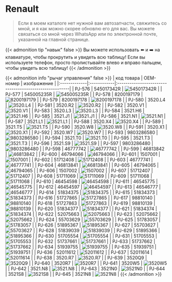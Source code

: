 # Renault

>Если в моем каталоге нет нужной вам автозапчасти, свяжитесь со мной, и я как можно скорее обновлю его для вас. Вы можете связаться со мной через WhatsApp или по электронной почте, указанной на главной странице.

{{< admonition tip "навык" false >}}
Вы можете использовать ⬅️ и ➡️ на клавиатуре, чтобы прокрутить и увидеть всю таблицу! Если вы используете телефон, просто пролистывайте влево и вправо пальцем, чтобы увидеть всю таблицу!
{{< /admonition >}}

{{< admonition info "рычаг управления" false >}}
| код товара   | OEM-номер   | изображение                                            |
|:-------------|:------------|:-------------------------------------------------------|
| PJ-576       | 545017342R  | ![545017342R](/images/auto-parts/Fiat/545017342R.webp) |
| PJ-577       | 545005235R  | ![545005235R](/images/auto-parts/Fiat/545005235R.webp) |
| PJ-578       | 8200197179  | ![8200197179](/images/auto-parts/Fiat/8200197179.webp) |
| PJ-579       | 8200197178  | ![8200197178](/images/auto-parts/Fiat/8200197178.webp) |
| PJ-580       | 3520.L4     | ![3520.L4](/images/auto-parts/Fiat/3520.webp)       |
| PJ-581       | 3520.R2     | ![3520.R2](/images/auto-parts/Fiat/3520.webp)       |
| PJ-582       | 3520.V1     | ![3520.V1](/images/auto-parts/Fiat/3520.webp)       |
| PJ-583       | 3520.L3     | ![3520.L3](/images/auto-parts/Fiat/3520.webp)       |
| PJ-584       | 3521.H6     | ![3521.H6](/images/auto-parts/Fiat/3521.webp)       |
| PJ-585       | 3521.J1     | ![3521.J1](/images/auto-parts/Fiat/3521.webp)       |
| PJ-586       | 3521.N1     | ![3521.N1](/images/auto-parts/Fiat/3521.webp)       |
| PJ-587       | 3521.L1     | ![3521.L1](/images/auto-parts/Fiat/3521.webp)       |
| PJ-588       | 3520.X4     | ![3520.X4](/images/auto-parts/Fiat/3520.webp)       |
| PJ-589       | 3521.T5     | ![3521.T5](/images/auto-parts/Fiat/3521.webp)       |
| PJ-590       | 3520.W8     | ![3520.W8](/images/auto-parts/Fiat/3520.webp)       |
| PJ-591       | 3520.X1     | ![3520.X1](/images/auto-parts/Fiat/3520.webp)       |
| PJ-592       | 3520.W7     | ![3520.W7](/images/auto-parts/Fiat/3520.webp)       |
| PJ-593       | 9803286580  | ![9803286580](/images/auto-parts/Fiat/9803286480.webp) |
| PJ-594       | 3521.T0     | ![3521.T0](/images/auto-parts/Fiat/3521.webp)       |
| PJ-595       | 3521.T3     | ![3521.T3](/images/auto-parts/Fiat/3521.webp)       |
| PJ-596       | 3521.S9     | ![3521.S9](/images/auto-parts/Fiat/3521.webp)       |
| PJ-597       | 9803286480  | ![9803286480](/images/auto-parts/Fiat/9803286480.webp) |
| PJ-598       | 46777742    | ![46777742](/images/auto-parts/Fiat/46777742.webp)     |
| PJ-599       | 46813842    | ![46813842](/images/auto-parts/Fiat/46813842.webp)     |
| PJ-600       | 46794066    | ![46794066](/images/auto-parts/Fiat/46794066.webp)     |
| PJ-601       | 1507001     | ![1507001](/images/auto-parts/Fiat/1507001.webp)       |
| PJ-602       | 51712408    | ![51712408](/images/auto-parts/Fiat/51712408.webp)     |
| PJ-603       | 46777741    | ![46777741](/images/auto-parts/Fiat/46777741.webp)     |
| PJ-604       | 46813841    | ![46813841](/images/auto-parts/Fiat/46813841.webp)     |
| PJ-605       | 46794065    | ![46794065](/images/auto-parts/Fiat/46794065.webp)     |
| PJ-606       | 1507002     | ![1507002](/images/auto-parts/Fiat/1507002.webp)       |
| PJ-607       | 51712407    | ![51712407](/images/auto-parts/Fiat/51712407.webp)     |
| PJ-608       | 51711069    | ![51711069](/images/auto-parts/Fiat/51711069.webp)     |
| PJ-609       | 51711068    | ![51711068](/images/auto-parts/Fiat/51711068.webp)     |
| PJ-610       | 46454598    | ![46454598](/images/auto-parts/Fiat/46454598.webp)     |
| PJ-611       | 46545775    | ![46545775](/images/auto-parts/Fiat/46545775.webp)     |
| PJ-612       | 46454597    | ![46454597](/images/auto-parts/Fiat/46454597.webp)     |
| PJ-613       | 46546777    | ![46546777](/images/auto-parts/Fiat/46546777.webp)     |
| PJ-614       | 51834375    | ![51834375](/images/auto-parts/Fiat/51834375.webp)     |
| PJ-615       | 51834373    | ![51834373](/images/auto-parts/Fiat/51834373.webp)     |
| PJ-616       | 51727865    | ![51727865](/images/auto-parts/Fiat/51727865.webp)     |
| PJ-617       | 98810140    | ![98810140](/images/auto-parts/Fiat/98810140.webp)     |
| PJ-618       | 51727863    | ![51727863](/images/auto-parts/Fiat/51727863.webp)     |
| PJ-619       | 98810139    | ![98810139](/images/auto-parts/Fiat/98810139.webp)     |
| PJ-620       | 51834377    | ![51834377](/images/auto-parts/Fiat/51834377.webp)     |
| PJ-621       | 51834374    | ![51834374](/images/auto-parts/Fiat/51834374.webp)     |
| PJ-622       | 52075663    | ![52075663](/images/auto-parts/Fiat/52075663.webp)     |
| PJ-623       | 52075662    | ![52075662](/images/auto-parts/Fiat/52075662.webp)     |
| PJ-624       | 55703629    | ![55703629](/images/auto-parts/Fiat/55703629.webp)     |
| PJ-625       | 51783057    | ![51783057](/images/auto-parts/Fiat/51783057.webp)     |
| PJ-626       | 51895367    | ![51895367](/images/auto-parts/Fiat/51895367.webp)     |
| PJ-627       | 55703627    | ![55703627](/images/auto-parts/Fiat/55703627.webp)     |
| PJ-628       | 51839039    | ![51839039](/images/auto-parts/Fiat/51839039.webp)     |
| PJ-629       | 51895366    | ![51895366](/images/auto-parts/Fiat/51895366.webp)     |
| PJ-630       | 51705554    | ![51705554](/images/auto-parts/Fiat/51705554.webp)     |
| PJ-631       | 51705553    | ![51705553](/images/auto-parts/Fiat/51705553.webp)     |
| PJ-632       | 51737661    | ![51737661](/images/auto-parts/Fiat/51737661.webp)     |
| PJ-633       | 51737662    | ![51737662](/images/auto-parts/Fiat/51737662.webp)     |
| PJ-634       | 51939755    | ![51939755](/images/auto-parts/Fiat/51939755.webp)     |
| PJ-635       | 51939751    | ![51939751](/images/auto-parts/Fiat/51939751.webp)     |
| PJ-636       | 52011612    | ![52011612](/images/auto-parts/Fiat/52011612.webp)     |
| PJ-637       | 52011614    | ![52011614](/images/auto-parts/Fiat/52011614.webp)     |
| PJ-638       | 3520.R7     | ![3520.R7](/images/auto-parts/Fiat/3520.webp)       |
| PJ-639       | 3520Q9      | ![3520Q9](/images/auto-parts/Fiat/3520Q9.webp)         |
| PJ-640       | 3520R7      | ![3520R7](/images/auto-parts/Fiat/3520R7.webp)         |
| PJ-641       | 3520W5      | ![3520W5](/images/auto-parts/Fiat/3520W5.webp)         |
| PJ-642       | 3521.N8     | ![3521.N8](/images/auto-parts/Fiat/3521.webp)       |
| PJ-643       | 3521N0      | ![3521N0](/images/auto-parts/Fiat/3521N0.webp)         |
| PJ-644       | 3521S8      | ![3521S8](/images/auto-parts/Fiat/3521S8.webp)         |
| PJ-645       | 3521N8      | ![3521N8](/images/auto-parts/Fiat/3521N8.webp)         |
{{< /admonition >}}

